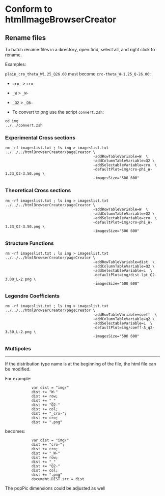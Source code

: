 
# Conform to htmlImageBrowserCreator


## Rename files


To batch rename files in a directory, open find, select all, and right click to rename.

Examples:

`plain_cro_theta_W1.25_Q26.00` must become `cro-theta_W-1.25_Q-26.00`:

- `cro_` > `cro-` 
- `_W` > `_W-`
- `_Q2` > `_Q6-`


- To convert to png use the script `convert.zsh`:

```
cd img
../../convert.zsh
```


### Experimental Cross sections

```
rm -rf imageslist.txt ; ls img > imageslist.txt
../../../htmlBrowserCreator/pageCreator \
                                        -addRowTableVariable=W  \
                                        -addColumnTableVariable=Q2 \
                                        -addSelectableVariable=cro  \
                                        -defaultPlot=img/cro-phi_W-1.23_Q2-3.50.png \
                                        -imagesSize="500 600"
```




### Theoretical Cross sections

```
rm -rf imageslist.txt ; ls img > imageslist.txt
../../../htmlBrowserCreator/pageCreator \
                                        -addRowTableVariable=W  \
                                        -addColumnTableVariable=Q2 \
                                        -addSelectableVariable=cro  \
                                        -defaultPlot=img/cro-phi_W-1.23_Q2-3.50.png \
                                        -imagesSize="500 600"
```


### Structure Functions
```
rm -rf imageslist.txt ; ls img > imageslist.txt
../../../htmlBrowserCreator/pageCreator \
                                        -addRowTableVariable=dist  \
                                        -addColumnTableVariable=Q2 \
                                        -addSelectableVariable=L  \
                                        -defaultPlot=img/dist-lpt_Q2-3.00_L-2.png \
                                        -imagesSize="500 600"
```

### Legendre Coefficients

```
rm -rf imageslist.txt ; ls img > imageslist.txt
../../../htmlBrowserCreator/pageCreator \
                                        -addRowTableVariable=coeff  \
                                        -addColumnTableVariable=q2 \
                                        -addSelectableVariable=L  \
                                        -defaultPlot=img/coeff-A_q2-3.50_L-2.png \
                                        -imagesSize="500 600"
```

### Multipoles




---

If the distribution type name is at the beginning of the file, the html file can be modified.



For example:

			    var dist = "img/"
			    dist += "W-"
			    dist += row;
			    dist += "_"
			    dist += "Q2-"
			    dist += col;
			    dist += "_cro-";
			    dist += cro;
			    dist += ".png"

becomes:

			    var dist = "img/"
			    dist += "cro-";
			    dist += cro;
			    dist += "_W-"
			    dist += row;
			    dist += "_"
			    dist += "Q2-"
			    dist += col;
			    dist += ".png"
			    document.DIST.src = dist

The popPic dimensions could be adjusted as well 